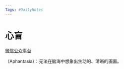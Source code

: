 ```yaml
---
Tags: #DailyNotes 
---
```


# 心盲

[微信公众平台](https://mp.weixin.qq.com/s/Tzn1KeuEQBSnLuakSoalmQ)

（Aphantasia）：无法在脑海中想象出生动的、清晰的画面。
